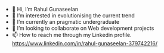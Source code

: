 - :wave: Hi, I’m Rahul Gunaseelan
- 👀 I’m interested in evolutionising the current trend
- 🌱 I’m currently an pragmatic undergraduate
- 💞️ I’m looking to collaborate on Web development projects
- 📫 How to reach me through my Linkedin profile. https://www.linkedin.com/in/rahul-gunaseelan-379742216/

<!---
rah-0112/rah-0112 is a ✨ special ✨ repository because its `README.md` (this file) appears on your GitHub profile.
You can click the Preview link to take a look at your changes.
--->
